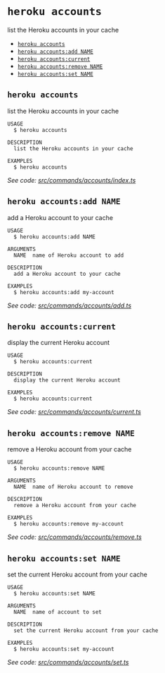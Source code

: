 `heroku accounts`
=================

list the Heroku accounts in your cache

* [`heroku accounts`](#heroku-accounts)
* [`heroku accounts:add NAME`](#heroku-accountsadd-name)
* [`heroku accounts:current`](#heroku-accountscurrent)
* [`heroku accounts:remove NAME`](#heroku-accountsremove-name)
* [`heroku accounts:set NAME`](#heroku-accountsset-name)

## `heroku accounts`

list the Heroku accounts in your cache

```
USAGE
  $ heroku accounts

DESCRIPTION
  list the Heroku accounts in your cache

EXAMPLES
  $ heroku accounts
```

_See code: [src/commands/accounts/index.ts](https://github.com/heroku/cli/blob/v10.6.2-alpha.0/packages/cli/src/commands/accounts/index.ts)_

## `heroku accounts:add NAME`

add a Heroku account to your cache

```
USAGE
  $ heroku accounts:add NAME

ARGUMENTS
  NAME  name of Heroku account to add

DESCRIPTION
  add a Heroku account to your cache

EXAMPLES
  $ heroku accounts:add my-account
```

_See code: [src/commands/accounts/add.ts](https://github.com/heroku/cli/blob/v10.6.2-alpha.0/packages/cli/src/commands/accounts/add.ts)_

## `heroku accounts:current`

display the current Heroku account

```
USAGE
  $ heroku accounts:current

DESCRIPTION
  display the current Heroku account

EXAMPLES
  $ heroku accounts:current
```

_See code: [src/commands/accounts/current.ts](https://github.com/heroku/cli/blob/v10.6.2-alpha.0/packages/cli/src/commands/accounts/current.ts)_

## `heroku accounts:remove NAME`

remove a Heroku account from your cache

```
USAGE
  $ heroku accounts:remove NAME

ARGUMENTS
  NAME  name of Heroku account to remove

DESCRIPTION
  remove a Heroku account from your cache

EXAMPLES
  $ heroku accounts:remove my-account
```

_See code: [src/commands/accounts/remove.ts](https://github.com/heroku/cli/blob/v10.6.2-alpha.0/packages/cli/src/commands/accounts/remove.ts)_

## `heroku accounts:set NAME`

set the current Heroku account from your cache

```
USAGE
  $ heroku accounts:set NAME

ARGUMENTS
  NAME  name of account to set

DESCRIPTION
  set the current Heroku account from your cache

EXAMPLES
  $ heroku accounts:set my-account
```

_See code: [src/commands/accounts/set.ts](https://github.com/heroku/cli/blob/v10.6.2-alpha.0/packages/cli/src/commands/accounts/set.ts)_
